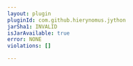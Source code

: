 ```yaml
---
layout: plugin
pluginId: com.github.hierynomus.jython
jarSha1: INVALID
isJarAvailable: true
error: NONE
violations: []

---
```

